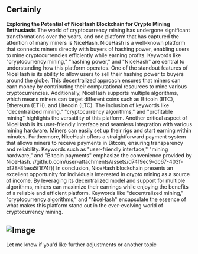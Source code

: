 Certainly
---
**Exploring the Potential of NiceHash Blockchain for Crypto Mining Enthusiasts**
The world of cryptocurrency mining has undergone significant transformations over the years, and one platform that has captured the attention of many miners is NiceHash. NiceHash is a well-known platform that connects miners directly with buyers of hashing power, enabling users to mine cryptocurrencies efficiently while earning profits. Keywords like "cryptocurrency mining," "hashing power," and "NiceHash" are central to understanding how this platform operates.
One of the standout features of NiceHash is its ability to allow users to sell their hashing power to buyers around the globe. This decentralized approach ensures that miners can earn money by contributing their computational resources to mine various cryptocurrencies. Additionally, NiceHash supports multiple algorithms, which means miners can target different coins such as Bitcoin (BTC), Ethereum (ETH), and Litecoin (LTC). The inclusion of keywords like "decentralized mining," "cryptocurrency algorithms," and "profitable mining" highlights the versatility of this platform.
Another critical aspect of NiceHash is its user-friendly interface and seamless integration with various mining hardware. Miners can easily set up their rigs and start earning within minutes. Furthermore, NiceHash offers a straightforward payment system that allows miners to receive payments in Bitcoin, ensuring transparency and reliability. Keywords such as "user-friendly interface," "mining hardware," and "Bitcoin payments" emphasize the convenience provided by NiceHash.
 //github.com/user-attachments/assets/d7419ec9-dc67-403f-bf28-8faea5f1f74f))
In conclusion, NiceHash blockchain presents an excellent opportunity for individuals interested in crypto mining as a source of income. By leveraging its decentralized model and support for multiple algorithms, miners can maximize their earnings while enjoying the benefits of a reliable and efficient platform. Keywords like "decentralized mining," "cryptocurrency algorithms," and "NiceHash" encapsulate the essence of what makes this platform stand out in the ever-evolving world of cryptocurrency mining.

![Image](https://github.com/user-attachments/assets/d7419ec9-dc67-403f-bf28-8faea5f1f74f)
--- 
Let me know if you'd like further adjustments or another topic
